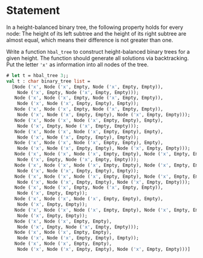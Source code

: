 # Statement

In a height-balanced binary tree, the following property holds for every
node: The height of its left subtree and the height of its right subtree
are almost equal, which means their difference is not greater than one.

Write a function `hbal_tree` to construct height-balanced binary trees
for a given height. The function should generate all solutions via
backtracking. Put the letter `'x'` as information into all nodes of the
tree.


```ocaml
# let t = hbal_tree 3;;
val t : char binary_tree list =
  [Node ('x', Node ('x', Empty, Node ('x', Empty, Empty)),
    Node ('x', Empty, Node ('x', Empty, Empty)));
   Node ('x', Node ('x', Empty, Node ('x', Empty, Empty)),
    Node ('x', Node ('x', Empty, Empty), Empty));
   Node ('x', Node ('x', Empty, Node ('x', Empty, Empty)),
    Node ('x', Node ('x', Empty, Empty), Node ('x', Empty, Empty)));
   Node ('x', Node ('x', Node ('x', Empty, Empty), Empty),
    Node ('x', Empty, Node ('x', Empty, Empty)));
   Node ('x', Node ('x', Node ('x', Empty, Empty), Empty),
    Node ('x', Node ('x', Empty, Empty), Empty));
   Node ('x', Node ('x', Node ('x', Empty, Empty), Empty),
    Node ('x', Node ('x', Empty, Empty), Node ('x', Empty, Empty)));
   Node ('x', Node ('x', Node ('x', Empty, Empty), Node ('x', Empty, Empty)),
    Node ('x', Empty, Node ('x', Empty, Empty)));
   Node ('x', Node ('x', Node ('x', Empty, Empty), Node ('x', Empty, Empty)),
    Node ('x', Node ('x', Empty, Empty), Empty));
   Node ('x', Node ('x', Node ('x', Empty, Empty), Node ('x', Empty, Empty)),
    Node ('x', Node ('x', Empty, Empty), Node ('x', Empty, Empty)));
   Node ('x', Node ('x', Empty, Node ('x', Empty, Empty)),
    Node ('x', Empty, Empty));
   Node ('x', Node ('x', Node ('x', Empty, Empty), Empty),
    Node ('x', Empty, Empty));
   Node ('x', Node ('x', Node ('x', Empty, Empty), Node ('x', Empty, Empty)),
    Node ('x', Empty, Empty));
   Node ('x', Node ('x', Empty, Empty),
    Node ('x', Empty, Node ('x', Empty, Empty)));
   Node ('x', Node ('x', Empty, Empty),
    Node ('x', Node ('x', Empty, Empty), Empty));
   Node ('x', Node ('x', Empty, Empty),
    Node ('x', Node ('x', Empty, Empty), Node ('x', Empty, Empty)))]
```
